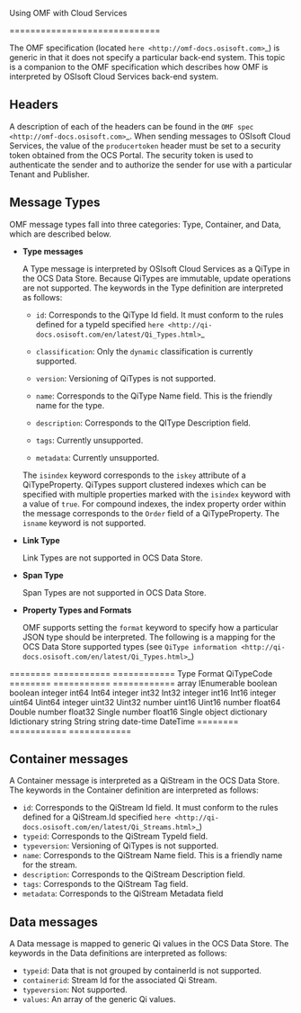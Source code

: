 Using OMF with Cloud Services

=============================

The OMF specification (located `here <http://omf-docs.osisoft.com>`_) is generic in that it does
not specify a particular back-end system. This topic is a companion to the OMF specification which describes how
OMF is interpreted by OSIsoft Cloud Services back-end system. 

Headers
-------

A description of each of the headers can be found in the `OMF spec <http://omf-docs.osisoft.com>`_. When 
sending messages to OSIsoft Cloud Services, the value of the ``producertoken`` header must be 
set to a security token obtained from the OCS Portal. The security token is used to authenticate 
the sender and to authorize the sender for use with a particular Tenant and Publisher.

Message Types
-------------

OMF message types fall into three categories: Type, Container, and Data, which are described below. 

* **Type messages**

  A Type message is interpreted by OSIsoft Cloud Services as a QiType in the OCS Data Store. 
  Because QiTypes are immutable, update operations are not supported. The keywords in the 
  Type definition are interpreted as follows:
  
  + ``id``: Corresponds to the QiType Id field. It must conform to the rules defined for a 
    typeId specified `here <http://qi-docs.osisoft.com/en/latest/Qi_Types.html>`_
    
  + ``classification``: Only the ``dynamic`` classification is currently supported.
  + ``version``: Versioning of QiTypes is not supported.
  + ``name``: Corresponds to the QiType Name field. This is the friendly name for the type.
  + ``description``: Corresponds to the QIType Description field. 
  + ``tags``: Currently unsupported.
  + ``metadata``: Currently unsupported.
  
  The ``isindex`` keyword corresponds to the ``iskey`` attribute of a QiTypeProperty. 
  QiTypes support clustered indexes which can be specified with multiple properties marked 
  with the ``isindex`` keyword with a value of ``true``. For compound indexes, the 
  index property order within the message corresponds to the ``Order`` field of 
  a QiTypeProperty. The ``isname`` keyword is not supported.

* **Link Type**

  Link Types are not supported in OCS Data Store.

* **Span Type**

  Span Types are not supported in OCS Data Store.
  
* **Property Types and Formats**

  OMF supports setting the ``format`` keyword to specify how a particular JSON type should 
  be interpreted. The following is a mapping for the OCS Data Store supported 
  types (see `QiType information <http://qi-docs.osisoft.com/en/latest/Qi_Types.html>`_)


========  ===========  ============
Type      Format       QiTypeCode
========  ===========  ============
array		               IEnumerable
boolean		             boolean
integer	  int64        Int64
integer   int32        Int32
integer   int16        Int16
integer   uint64       Uint64
integer   uint32       Uint32
number    uint16       Uint16
number    float64      Double
number    float32      Single
number    float16      Single
object    dictionary   Idictionary
string                 String
string    date-time    DateTime
========  ===========  ============

  
Container messages
------------------

A Container message is interpreted as a QiStream in the OCS Data Store. The keywords 
in the Container definition are interpreted as follows:

* ``id``: Corresponds to the QiStream Id field. It must conform to the rules defined for 
  a QiStream.Id specified `here <http://qi-docs.osisoft.com/en/latest/Qi_Streams.html>`_)
* ``typeid``: Corresponds to the QiStream TypeId field.
* ``typeversion``: Versioning of QiTypes is not supported.
* ``name``: Corresponds to the QiStream Name field. This is a friendly name for the stream.
* ``description``: Corresponds to the QiStream Description field.
* ``tags``: Corresponds to the QiStream Tag field. 
* ``metadata``: Corresponds to the QiStream Metadata field        


Data messages
-------------

A Data message is mapped to generic Qi values in the OCS Data Store. The keywords in the 
Data definitions are interpreted as follows:

* ``typeid``: Data that is not grouped by containerId is not supported.
* ``containerid``: Stream Id for the associated Qi Stream.
* ``typeversion``: Not supported.
* ``values``: An array of the generic Qi values.




